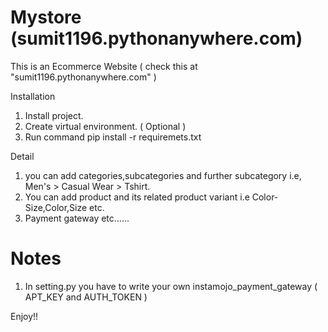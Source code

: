 # Mystore (sumit1196.pythonanywhere.com)
This is an Ecommerce Website ( check this at "sumit1196.pythonanywhere.com" )

Installation
1. Install project.
2. Create virtual environment. ( Optional )
3. Run command pip install -r requiremets.txt

Detail
1. you can add categories,subcategories and further subcategory i.e, Men's > Casual Wear > Tshirt.
2. You can add product and its related product variant i.e Color-Size,Color,Size etc.
3. Payment gateway etc......

# Notes
1. In setting.py you have to write your own instamojo_payment_gateway ( APT_KEY and AUTH_TOKEN )

Enjoy!!
